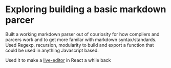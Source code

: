 # Exploring building a basic markdown parcer
Built a working markdown parser out of couriosity for how compilers and parcers work and to get more familar with markdown syntax/standards.
Used Regexp, recursion, modularity to build and export a function that could be used in anything Javascript based.

Used it to make a [live-editor](https://github.com/EmilEinarsen/react-markdown_live-editor) in React a while back
